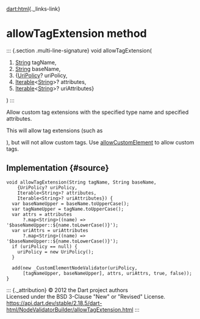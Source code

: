 [dart:html](../../dart-html/dart-html-library){._links-link}

allowTagExtension method
========================

::: {.section .multi-line-signature}
void allowTagExtension(

1.  [String](../../dart-core/string-class) tagName,
2.  [String](../../dart-core/string-class) baseName,
3.  {[UriPolicy](../uripolicy-class)? uriPolicy,
4.  [Iterable](../../dart-core/iterable-class)\<[String](../../dart-core/string-class)\>?
    attributes,
5.  [Iterable](../../dart-core/iterable-class)\<[String](../../dart-core/string-class)\>?
    uriAttributes}

)
:::

Allow custom tag extensions with the specified type name and specified
attributes.

This will allow tag extensions (such as

), but will not allow custom tags. Use
[allowCustomElement](allowcustomelement) to allow custom tags.

Implementation {#source}
--------------

``` {.language-dart data-language="dart"}
void allowTagExtension(String tagName, String baseName,
    {UriPolicy? uriPolicy,
    Iterable<String>? attributes,
    Iterable<String>? uriAttributes}) {
  var baseNameUpper = baseName.toUpperCase();
  var tagNameUpper = tagName.toUpperCase();
  var attrs = attributes
      ?.map<String>((name) => '$baseNameUpper::${name.toLowerCase()}');
  var uriAttrs = uriAttributes
      ?.map<String>((name) => '$baseNameUpper::${name.toLowerCase()}');
  if (uriPolicy == null) {
    uriPolicy = new UriPolicy();
  }

  add(new _CustomElementNodeValidator(uriPolicy,
      [tagNameUpper, baseNameUpper], attrs, uriAttrs, true, false));
}
```

::: {._attribution}
© 2012 the Dart project authors\
Licensed under the BSD 3-Clause \"New\" or \"Revised\" License.\
<https://api.dart.dev/stable/2.18.5/dart-html/NodeValidatorBuilder/allowTagExtension.html>
:::
